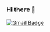 ### Hi there 👋
 [![Gmail Badge](https://img.shields.io/badge/Gmail-d14836?style=flat-square&logo=Gmail&logoColor=white&link=mailto:lovelyroaflower@gmail.com)](mailto:lovelyroaflower@gmail.com)
<!--
**Chocokano/Chocokano** is a ✨ _special_ ✨ repository because its `README.md` (this file) appears on your GitHub profile.

Here are some ideas to get you started:

- 🔭 I’m currently working on ...
- 🌱 I’m currently learning ...
- 👯 I’m looking to collaborate on ...
- 🤔 I’m looking for help with ...
- 💬 Ask me about ...
- 📫 How to reach me: ...
- 😄 Pronouns: ...
- ⚡ Fun fact: ...
-->

